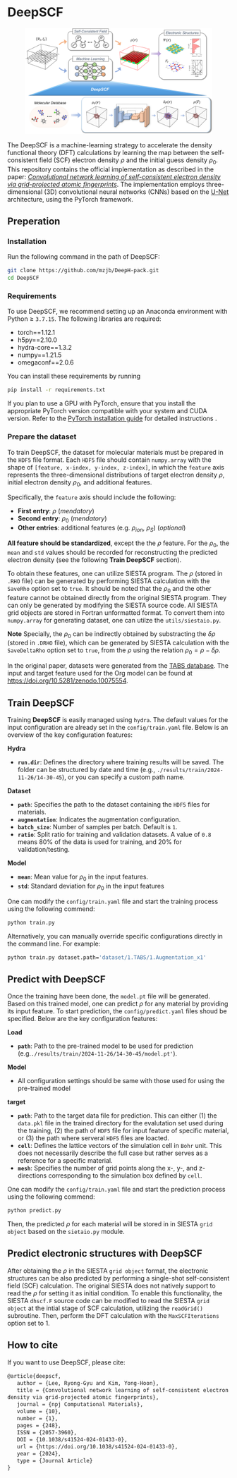 
DeepSCF
======
<p align="center">
  <img height="240" src="./logo/shematics.png"/>
</p>

The DeepSCF is a machine-learning strategy to accelerate the density functional theory (DFT) calculations by learning the map between the self-consistent field (SCF) electron density $\rho$ and the initial guess density $\rho_0$. This repository contains the official implementation as described in the paper: [*Convolutional network learning of self-consistent electron density via grid-projected atomic fingerprints*](https://doi.org/10.1038/s41524-024-01433-0). The implementation employs three-dimensional (3D) convolutional neural networks (CNNs) based on the [U-Net](https://arxiv.org/abs/1505.04597) architecture, using the PyTorch framework.  

## Preperation

### Installation
Run the following command in the path of DeepSCF:
```bash
git clone https://github.com/mzjb/DeepH-pack.git
cd DeepSCF
```

### Requirements

To use DeepSCF, we recommend setting up an Anaconda environment with Python ≥ `3.7.15`. The following libraries are required:
- torch==1.12.1
- h5py==2.10.0
- hydra-core==1.3.2
- numpy==1.21.5
- omegaconf==2.0.6

You can install these requirements by running
```bash
pip install -r requirements.txt
```

If you plan to use a GPU with PyTorch, ensure that you install the appropriate PyTorch version compatible with your system and CUDA version. Refer to the [PyTorch installation guide](https://pytorch.org/get-started/previous-versions/) for detailed instructions .

### Prepare the dataset 


To train DeepSCF, the dataset for molecular materials must be prepared in the `HDF5` file format. Each `HDF5` file should contain `numpy.array` with the shape of `[feature, x-index, y-index, z-index]`, in which the `feature` axis represents the three-dimensional distributions of target electron density $\rho$, initial electron density $\rho_0$, and additional features.

Specifically, the `feature` axis should include the following:

 - **First entry**: $\rho$ (*mendatory*)
 - **Second entry**: $\rho_0$ (*mendatory*)
 - **Other entries**: additional features (e.g. $\rho_{ion}$, $\rho_{S}$) (*optional*)

**All feature should be standardized**, except the the $\rho$ feature. For the $\rho_0$, the `mean` and `std` values should be recorded for reconstructing the predicted electron density (see the following **Train DeepSCF** section).  


To obtain these features, one can utilize SIESTA program. The $\rho$ (stored in `.RHO` file) can be generated by performing SIESTA calculation with the `SaveRho` option set to `true`. It should be noted that the $\rho_0$ and the other feature cannot be obtained directly from the original SIESTA program. They can only be generated by modifying the SIESTA source code. All SIESTA grid objects are stored in Fortran unformatted format. To convert them into `numpy.array` for generating dataset, one can utilze the `utils/siestaio.py`.  

**Note**
Specially, the $\rho_0$ can be indirectly obtained by substracting the $\delta\rho$ (stored in `.DRHO` file), which can be generated by SIESTA calculation with the `SaveDeltaRho` option set to `true`, from the $\rho$ using the relation $\rho_0=\rho-\delta\rho$.  

In the original paper, datasets were generated from the [TABS database](https://www.sciencedirect.com/science/article/pii/S2210271X14002400). The input and target feature used for the Org model can be found at https://doi.org/10.5281/zenodo.10075554.


## Train DeepSCF  

Training **DeepSCF** is easily managed using `hydra`. The default values for the input configuration are already set in the `config/train.yaml` file. Below is an overview of the key configuration features:

**Hydra**  
- **`run.dir`**: Defines the directory where training results will be saved. The folder can be structured by date and time (e.g., `./results/train/2024-11-26/14-30-45`), or you can specify a custom path name.  

**Dataset**  
- **`path`**: Specifies the path to the dataset containing the `HDF5` files for materials.
- **`augmentation`**: Indicates the augmentation configuration.
- **`batch_size`**: Number of samples per batch. Default is `1`.  
- **`ratio`**: Split ratio for training and validation datasets. A value of `0.8` means 80% of the data is used for training, and 20% for validation/testing.  

**Model**  
- **`mean`**: Mean value for $\rho_0$ in the input features.  
- **`std`**: Standard deviation for $\rho_0$ in the input features


One can modify the `config/train.yaml` file and start the training process using the following commend:

```bash
python train.py
```

Alternatively, you can manually override specific configurations directly in the command line. For example:

```bash
python train.py dataset.path='dataset/1.TABS/1.Augmentation_x1'
```

## Predict with DeepSCF

Once the training have been done, the `model.pt` file will be generated. Based on this trained model, one can predict $\rho$ for any material by providing its input feature. To start prediction, the `config/predict.yaml` files shoud be specified. Below are the key configuration features:

**Load**  
- **`path`**: Path to the pre-trained model to be used for prediction (e.g.`./results/train/2024-11-26/14-30-45/model.pt'`). 

**Model**  
- All configuration settings should be same with those used for using the pre-trained model

**target** 
- **`path`**: Path to the target data file for prediction. This can either (1) the `data.pkl` file in the trained directory for the evalutation set used during the training, (2) the path of `HDF5` file for input feature of specific material, or (3) the path where serveral `HDF5` files are loacted.
- **`cell`**: Defines the lattice vectors of the simulation cell in `Bohr` unit. This does not necessarily describe the full case but rather serves as a reference for a specific material.
- **`mesh`**: Specifies the number of grid points along the x-, y-, and z-directions corresponding to the simulation box defined by `cell`.

One can modify the `config/train.yaml` file and start the prediction process using the following commend:
```bash
python predict.py
```

Then, the predicted $\rho$ for each material will be stored in in SIESTA `grid object` based on the `sietaio.py` module.

## Predict electronic structures with DeepSCF

After obtaining the $\rho$ in the SIESTA `grid object` format, the electronic structures can be also predicted by performing a single-shot self-consistent field (SCF) calculation. The original SIESTA does not natively support to read the $\rho$ for setting it as initial condition. To enable this functionality, the SIESTA `dhscf.F` source code can be modified to read the SIESTA `grid object` at the intial stage of SCF calculation, utilizing the `readGrid()` subroutine. Then, perform the DFT calculation with the `MaxSCFIterations` option set to 1.

## How to cite
If you want to use DeepSCF, please cite:

```
@article{deepscf,
   author = {Lee, Ryong-Gyu and Kim, Yong-Hoon},
   title = {Convolutional network learning of self-consistent electron density via grid-projected atomic fingerprints},
   journal = {npj Computational Materials},
   volume = {10},
   number = {1},
   pages = {248},
   ISSN = {2057-3960},
   DOI = {10.1038/s41524-024-01433-0},
   url = {https://doi.org/10.1038/s41524-024-01433-0},
   year = {2024},
   type = {Journal Article}
}
```
